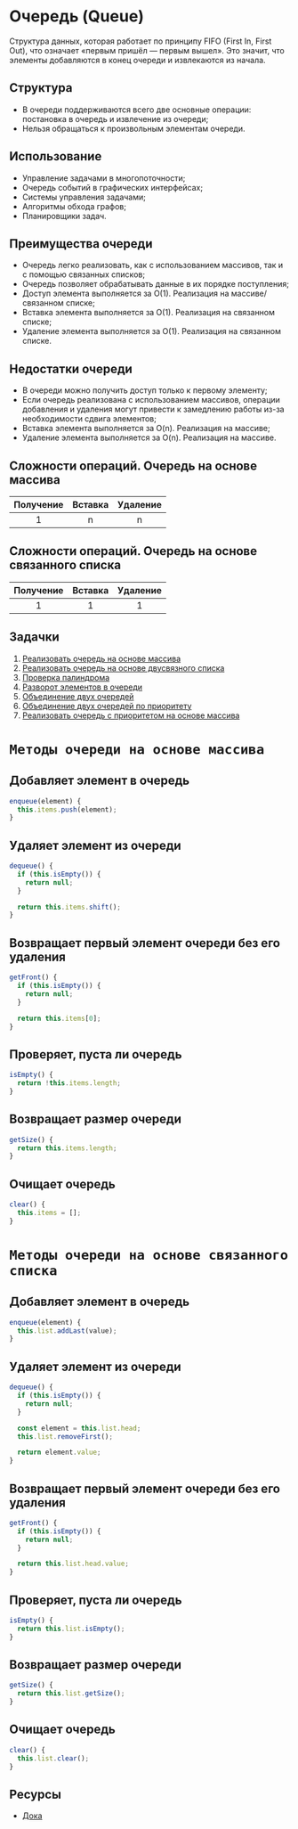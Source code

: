 # Очередь (Queue)

Структура данных, которая работает по принципу FIFO (First In, First Out), что означает «первым пришёл — первым вышел».
Это значит, что элементы добавляются в конец очереди и извлекаются из начала.

## Структура

- В очереди поддерживаются всего две основные операции: постановка в очередь и извлечение из очереди;
- Нельзя обращаться к произвольным элементам очереди.

## Использование

- Управление задачами в многопоточности;
- Очередь событий в графических интерфейсах;
- Системы управления задачами;
- Алгоритмы обхода графов;
- Планировщики задач.

## Преимущества очереди

- Очередь легко реализовать, как с использованием массивов, так и с помощью связанных списков;
- Очередь позволяет обрабатывать данные в их порядке поступления;
- Доступ элемента выполняется за O(1). Реализация на массиве/связанном списке;
- Вставка элемента выполняется за O(1). Реализация на связанном списке;
- Удаление элемента выполняется за O(1). Реализация на связанном списке.

## Недостатки очереди

- В очереди можно получить доступ только к первому элементу;
- Если очередь реализована с использованием массивов, операции добавления и удаления могут привести к замедлению работы из-за необходимости сдвига элементов;
- Вставка элемента выполняется за O(n). Реализация на массиве;
- Удаление элемента выполняется за O(n). Реализация на массиве.

## Сложности операций. Очередь на основе массива

| Получение | Вставка | Удаление |
|:---------:|:-------:|:--------:|
|     1     |    n    |    n     |

## Сложности операций. Очередь на основе связанного списка

| Получение | Вставка | Удаление |
|:---------:|:-------:|:--------:|
|     1     |    1    |    1     |

## Задачки
1. [Реализовать очередь на основе массива](queueWithArray.js)
2. [Реализовать очередь на основе двусвязного списка](queueWithDoublyLinkedList.js)
3. [Проверка палиндрома](tasks/isPalindrome.js)
4. [Разворот элементов в очереди](tasks/reverseQueue.js)
5. [Объединение двух очередей](tasks/mergeQueues.js)
6. [Объединение двух очередей по приоритету](tasks/mergeQueuesByPriority.js)
7. [Реализовать очередь с приоритетом на основе массива](tasks/priorityQueue.js)

# ``Методы очереди на основе массива``

## Добавляет элемент в очередь

```javascript
enqueue(element) {
  this.items.push(element);
}
```

## Удаляет элемент из очереди

```javascript
dequeue() {
  if (this.isEmpty()) {
    return null;
  }

  return this.items.shift();
}
```

## Возвращает первый элемент очереди без его удаления

```javascript
getFront() {
  if (this.isEmpty()) {
    return null;
  }

  return this.items[0];
}
```

## Проверяет, пуста ли очередь

```javascript
isEmpty() {
  return !this.items.length;
}
```

## Возвращает размер очереди

```javascript
getSize() {
  return this.items.length;
}
```

## Очищает очередь

```javascript
clear() {
  this.items = [];
}
```

# ``Методы очереди на основе связанного списка``

## Добавляет элемент в очередь

```javascript
enqueue(element) {
  this.list.addLast(value);
}
```

## Удаляет элемент из очереди

```javascript
dequeue() {
  if (this.isEmpty()) {
    return null;
  }

  const element = this.list.head;
  this.list.removeFirst();

  return element.value;
}
```

## Возвращает первый элемент очереди без его удаления

```javascript
getFront() {
  if (this.isEmpty()) {
    return null;
  }

  return this.list.head.value;
}
```

## Проверяет, пуста ли очередь

```javascript
isEmpty() {
  return this.list.isEmpty();
}
```

## Возвращает размер очереди

```javascript
getSize() {
  return this.list.getSize();
}
```

## Очищает очередь

```javascript
clear() {
  this.list.clear();
}
```

## Ресурсы
- [Дока](https://doka.guide/tools/structure-data-in-js/)